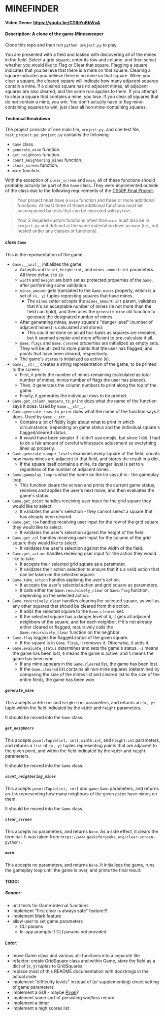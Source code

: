 # MINEFINDER
#### Video Demo: https://youtu.be/CDIbYu6bWvA
#### Description: A clone of the game Minesweeper

Clone this repo and then run `python project.py` to play.

You are presented with a field and tasked with discovering all of the mines in the field.
Select a grid square, enter its row and column, and then select whether you would like to Flag or Clear that square.
Flagging a square indicates that you believe that there is a mine on that square.
Clearing a square indicates you believe there is no mine on that square.
When you clear a square, the cleared square will indicate how many adjacent squares contain a mine.
If a cleared square has no adjacent mines, all adjacent squares are also cleared, and the same rule applies to them.
If you attempt to clear a square that contains a mine, you lose.
If you clear all squares that do not contain a mine, you win.
You don't actually have to flag mine-containing squares to win, just clear all non-mine-containing squares.


#### Technical Breakdown

The project consists of one main file, `project.py`, and one test file, `test_project.py`.
`project.py` contains the following:
- `Game` class.
- `generate_mine` function.
- `get_neighbors` function.
- `count_neighboring_mines` function.
- `clear_screen` function.
- `main` function.

With the exception of `clear_screen` and `main`, all of these functions should probably actually be part of the `Game` class.
They were implemented outside of the class due to the following requirements of the
[CS50P Final Project](https://cs50.harvard.edu/python/2022/project/):
> Your project must have a `main` function and three or more additional functions. At least three of those additional functions must be accompanied by tests that can be executed with `pytest`.

> Your 3 required custom functions other than `main` must also be in `project.py` and defined at the same indentation level as `main` (i.e., not nested under any classes or functions).

##### class `Game`

This is the representation of the game.

- `Game.__init__` initializes the game.
  - Accepts `width:int`, `height:int`, and `mines_amount:int` parameters. All three default to `10`.
  - `width` and `height` are both set as protected properties of the `Game`, after performing some validation.
  - `mines_amount` gets translated to the `Game.mines` property, which is a set of `(x, y)` tuples represting squares that have mines.
    - The `mines` setter accepts the `mines_amount:int` param, validates that it's an acceptable number of mines (ie not more than the field can hold), and then uses the `generate_mine` util function to generate the designated number of mines.
  - After generating mines, every square's "danger level" (number of adjacent mines) is calculated and stored.
    - This could be done on an ad hoc basis as squares are revealed, but it seemed simpler and more efficient to pre-calculate it all.
  - `Game.flags` and `Game.cleared` properties are initialized as empty sets. They will be utilized to store points that the user has flagged, and points that have been cleared, respectively.
  - The game's `status` is initialized as active (`0`).
- `Game.__str__` creates a string representation of the game, to be printed to the screen.
  - First, it prints the number of mines remaining (calculated as total number of mines, minus number of flags the user has placed).
  - Then, it generates the column numbers to print along the top of the game.
  - Finally, it generates the individual rows to be printed.
- `Game.get_column_numbers_to_print` does what the name of the function says it does. Used by `Game.__str__`.
- `Game.generate_rows_to_print` does what the name of the function says it does. Used by `Game.__str__`.
  - Contains a lot of fiddly logic about what to print in which circumstance, depending on game status and the individual square's flagged/cleared status.
  - It would have been simpler if I didn't use emojis, but since I did, I had to do a fair amount of careful whitespace adjustment so everything lines up properly.
- `Game.generate_danger_levels` examines every square of the field, counts how many mines are adjacent to that field, and stores the result in a dict.
  - If the square itself contains a mine, its danger level is set to `9` regardless of the number of adjacent mines.
- `Game.gameplay_loop` is what the name on the tin says it is - the gameplay loop.
  - This function clears the screen and prints the current game status, receives and applies the user's next move, and then evaluates the game's status.
- `Game.get_point` handles receiving user input for the grid square they would like to select.
  - It validates the user's selection - they cannot select a square that has already been cleared.
- `Game.get_row` handles receiving user input for the row of the grid square they would like to select.
  - It validates the user's selection against the height of the field.
- `Game.get_col` handles receiving user input for the column of the grid square they would like to select.
  - It validates the user's selection against the width of the field.
- `Game.get_action` handles receiving user input for the action they would like to take.
  - It accepts their selected grid square as a parameter.
  - It validates their action selection to ensure that it's a valid action that can be taken on the selected square.
- `Game.take_action` handles applying the user's action.
  - It accepts the user's selected action and grid square as parameters.
  - It calls either the `Game.recursively_clear` or `Game.flag` function, depending on the selected action.
- `Game.recursively_clear` handles clearing the selected square, as well as any other squares that should be cleared from this action.
  - It adds the selected square to the `Game.cleared` set.
  - If the selected square has a danger level of `0`, it gets all adjacent neighbors of the square, and for each neighbor, if it's not already either cleared or flagged, recursively calls the `Game.recursively_clear` function on the neighbor.
- `Game.flag` toggles the flagged status of the given square.
  - If the square is in `Game.flags`, it removes it. Otherwise, it adds it.
- `Game.evaluate_status` determines and sets the game's status. `-1` means the game has been lost, `0` means the game is active, and `1` means the game has been won.
  - If any mine appears in the `Game.cleared` list, the game has been lost.
  - If the `Game.cleared` list contains all non-mine squares (determined by comparing the size of the mines list and cleared list to the size of the entire field), the game has been won.

##### `generate_mine`

This accepts `width:int` and `height:int` parameters, and returns an `(x, y)` tuple within the field indicated by the `width` and `height` parameters.

It should be moved into the `Game` class.

##### `get_neighbors`

This accepts `point:Tuple[int, int]`, `width:int`, and `height:int` parameters, and returns a `list` of `(x, y)` tuples representing points that are adjacent to the given point, and within the field indicated by the `width` and `height` parameters.

It should be moved into the `Game` class.

##### `count_neighboring_mines`

This accepts `point:Tuple[int, int]` and `game:Game` parameters, and returns an `int` representing how many neighbors of the given `point` have mines on them.

It should be moved into the `Game` class.

##### `clear_screen`

This accepts no parameters, and returns `None`. As a side effect, it clears the terminal. It was taken from `https://www.geeksforgeeks.org/clear-screen-python/`.

##### `main`

This accepts no parameters, and returns `None`. It initializes the game, runs the gameplay loop until the game is over, and prints the final result.

#### TODO:
##### Sooner:
- unit tests for Game-internal functions
- implement "first clear is always safe" feature!!!
- implement Mark feature
- allow user to set game parameters
  - CLI params
  - In-app prompts if CLI params not provided

##### Later:
- move Game class and various util functions into a separate file
- refactor: create GridSquare class and within Game, store the field as a dict of (x, y) tuples to GridSquares
- replace most of this README documentation with docstrings in the actual code
- implement "difficulty levels" instead of (or supplementing) direct setting of game parameters
- implement a GUI - maybe [Pyxel](https://github.com/kitao/pyxel)?
- implement some sort of persisting win/loss record
- implement a timer
- implement a high scores list
